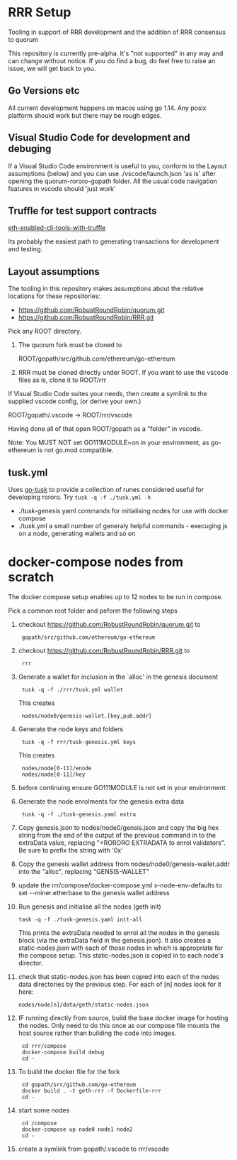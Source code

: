 # RRR Setup

Tooling in support of RRR development and the addition of RRR consensus
to quorum

This repository is currently pre-alpha.
It's "not supported" in any way and can change without notice.
If you do find a bug, do feel free to raise an issue, we will get back to you.

## Go Versions etc

All current development happens on macos using go 1.14. Any posix platform
should work but there may be rough edges.

## Visual Studio Code for development and debuging

If a Visual Studio Code environment is useful to you, conform to the Layout
assumptions (below) and you can use ./vscode/launch.json 'as is' after opening
the quorum-rororo-gopath folder. All the usual code navigation features in
vscode should 'just work'

## Truffle for test support contracts

[eth-enabled-cli-tools-with-truffle](https://www.trufflesuite.com/tutorials/creating-a-cli-with-truffle-3)

Its probably the easiest path to generating transactions for development and
testing.


## Layout assumptions

The tooling in this repository makes assumptions about the relative locations
for these repositories:

* https://github.com/RobustRoundRobin/quorum.git
* https://github.com/RobustRoundRobin/RRR.git

Pick any ROOT directory.

1. The quorum fork must be cloned to

   ROOT/gopath/src/github.com/ethereum/go-ethereum

2. RRR must be cloned directly under ROOT. If you want to use the vscode files
   as is, clone it to ROOT/rrr

If Visual Studio Code suites your needs, then create a symlink to the supplied
vscode config, (or derive your own.)

   ROOT/gopath/.vscode -> ROOT/rrr/vscode

Having done all of that open ROOT/gopath as a "folder" in vscode.

Note: You MUST NOT set GO111MODULE=on in your environment, as go-ethereum is
not go.mod compatible.

## tusk.yml

Uses [go-tusk](https://rliebz.github.io/tusk/) to provide a collection of runes
considered useful for developing rororo. Try `tusk -q -f ./tusk.yml -h`

* ./tusk-genesis.yaml commands for initialising nodes for use with docker
    compose
* ./tusk.yml a small number of generaly helpful commands - execuging js on a
    node, generating wallets and so on

# docker-compose nodes from scratch

The docker compose setup enables up to 12 nodes to be run in compose.

Pick a common root folder and peform the following steps


1. checkout https://github.com/RobustRoundRobin/quorum.git to

        gopath/src/github.com/ethereum/go-ethereum

1. checkout https://github.com/RobustRoundRobin/RRR.git to

        rrr

1. Generate a wallet for inclusion in the `alloc' in the genesis document

        tusk -q -f ./rrr/tusk.yml wallet

    This creates

        nodes/node0/genesis-wallet.[key,pub,addr]

1. Generate the node keys and folders

        tusk -q -f rrr/tusk-genesis.yml keys

    This creates

        nodes/node[0-11]/enode
        nodes/node[0-11]/key

1. before continuing ensure GO111MODULE is *not* set in your environment

1. Generate the node enrolments for the genesis extra data

        tusk -q -f ./tusk-genesis.yaml extra

1. Copy genesis.json to nodes/node0/gensis.json and copy the big hex
   string from the end of the output of the previous command in to the
   extraData value, replacing "<RORORO EXTRADATA to enrol validators". Be sure
   to prefix the string with '0x'

1. Copy the genesis wallet address from nodes/node0/genesis-wallet.addr
   into the "alloc", replacing "GENSIS-WALLET"

1. update the rrr/compose/docker-compose.yml x-node-env-defaults
   to set --miner.etherbase to the genesis wallet address

1. Run genesis and initialise all the nodes (geth init)

       task -q -f ./tusk-genesis.yaml init-all

   This prints the extraData needed to enrol all the nodes in the genesis block
   (via the extraData field in the genesis.json). It also creates a
   static-nodes.json with each of those nodes in which is appropriate for the
   compose setup. This static-nodes.json is copied in to each node's director.

1. check that static-nodes.json has been copied into each of the nodes data
   directories by the previous step. For each of [n] nodes look for it here:

       nodes/node[n]/data/geth/static-nodes.json

1. IF running directly from source, build the base docker image for hosting the
   nodes. Only need to do this once as our compose file mounts the host source
   rather than building the code into images.

        cd rrr/compose
        docker-compose build debug
        cd -

1. To build the docker file for the fork

        cd gopath/src/github.com/go-ethereum
        docker build . -t geth-rrr -f Dockerfile-rrr
        cd -

1. start some nodes

        cd /compose
        docker-compose up node0 node1 node2
        cd -

1. create a symlink from gopath/.vscode to rrr/vscode

